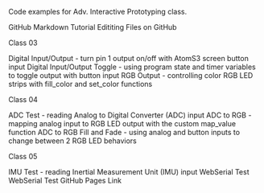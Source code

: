 Code examples for Adv. Interactive Prototyping class.

GitHub Markdown Tutorial
Edititing Files on GitHub

Class 03

Digital Input/Output - turn pin 1 output on/off with AtomS3 screen button input
Digital Input/Output Toggle - using program state and timer variables to toggle output with button input
RGB Output - controlling color RGB LED strips with fill_color and set_color functions

Class 04

ADC Test - reading Analog to Digital Converter (ADC) input
ADC to RGB - mapping analog input to RGB LED output with the custom map_value function
ADC to RGB Fill and Fade - using analog and button inputs to change between 2 RGB LED behaviors

Class 05

IMU Test - reading Inertial Measurement Unit (IMU) input
WebSerial Test
WebSerial Test GitHub Pages Link
